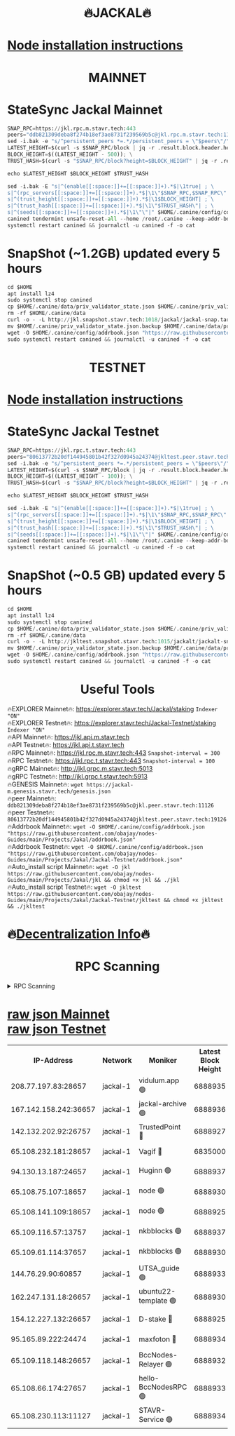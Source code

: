 <h1 align="center"> 🔥JACKAL🔥</h1>

[Node installation instructions](https://github.com/obajay/nodes-Guides/tree/main/Projects/Jakal)
=

<h1 align="center"> MAINNET</h1>

# StateSync Jackal Mainnet
```python
SNAP_RPC=https://jkl.rpc.m.stavr.tech:443
peers="ddb821309deba8f274b18ef3ae8731f239569b5c@jkl.rpc.m.stavr.tech:11126"
sed -i.bak -e "s/^persistent_peers *=.*/persistent_peers = \"$peers\"/" $HOME/.canine/config/config.toml
LATEST_HEIGHT=$(curl -s $SNAP_RPC/block | jq -r .result.block.header.height); \
BLOCK_HEIGHT=$((LATEST_HEIGHT - 500)); \
TRUST_HASH=$(curl -s "$SNAP_RPC/block?height=$BLOCK_HEIGHT" | jq -r .result.block_id.hash)

echo $LATEST_HEIGHT $BLOCK_HEIGHT $TRUST_HASH

sed -i.bak -E "s|^(enable[[:space:]]+=[[:space:]]+).*$|\1true| ; \
s|^(rpc_servers[[:space:]]+=[[:space:]]+).*$|\1\"$SNAP_RPC,$SNAP_RPC\"| ; \
s|^(trust_height[[:space:]]+=[[:space:]]+).*$|\1$BLOCK_HEIGHT| ; \
s|^(trust_hash[[:space:]]+=[[:space:]]+).*$|\1\"$TRUST_HASH\"| ; \
s|^(seeds[[:space:]]+=[[:space:]]+).*$|\1\"\"|" $HOME/.canine/config/config.toml
canined tendermint unsafe-reset-all --home /root/.canine --keep-addr-book
systemctl restart canined && journalctl -u canined -f -o cat
```
# SnapShot (~1.2GB) updated every 5 hours
```python
cd $HOME
apt install lz4
sudo systemctl stop canined
cp $HOME/.canine/data/priv_validator_state.json $HOME/.canine/priv_validator_state.json.backup
rm -rf $HOME/.canine/data
curl -o - -L http://jkl.snapshot.stavr.tech:1018/jackal/jackal-snap.tar.lz4 | lz4 -c -d - | tar -x -C $HOME/.canine --strip-components 2
mv $HOME/.canine/priv_validator_state.json.backup $HOME/.canine/data/priv_validator_state.json
wget -O $HOME/.canine/config/addrbook.json "https://raw.githubusercontent.com/obajay/nodes-Guides/main/Projects/Jakal/addrbook.json"
sudo systemctl restart canined && journalctl -u canined -f -o cat
```

<h1 align="center"> TESTNET</h1>

[Node installation instructions](https://github.com/obajay/nodes-Guides/tree/main/Projects/Jakal/Jackal-Testnet)
=

# StateSync Jackal Testnet
```python
SNAP_RPC=https://jkl.rpc.t.stavr.tech:443
peers="80613772b20df144945801b42f327d0945a24374@jkltest.peer.stavr.tech:19126"
sed -i.bak -e "s/^persistent_peers *=.*/persistent_peers = \"$peers\"/" $HOME/.canine/config/config.toml
LATEST_HEIGHT=$(curl -s $SNAP_RPC/block | jq -r .result.block.header.height); \
BLOCK_HEIGHT=$((LATEST_HEIGHT - 100)); \
TRUST_HASH=$(curl -s "$SNAP_RPC/block?height=$BLOCK_HEIGHT" | jq -r .result.block_id.hash)

echo $LATEST_HEIGHT $BLOCK_HEIGHT $TRUST_HASH

sed -i.bak -E "s|^(enable[[:space:]]+=[[:space:]]+).*$|\1true| ; \
s|^(rpc_servers[[:space:]]+=[[:space:]]+).*$|\1\"$SNAP_RPC,$SNAP_RPC\"| ; \
s|^(trust_height[[:space:]]+=[[:space:]]+).*$|\1$BLOCK_HEIGHT| ; \
s|^(trust_hash[[:space:]]+=[[:space:]]+).*$|\1\"$TRUST_HASH\"| ; \
s|^(seeds[[:space:]]+=[[:space:]]+).*$|\1\"\"|" $HOME/.canine/config/config.toml
canined tendermint unsafe-reset-all --home /root/.canine --keep-addr-book
systemctl restart canined && journalctl -u canined -f -o cat
```
# SnapShot (~0.5 GB) updated every 5 hours
```python
cd $HOME
apt install lz4
sudo systemctl stop canined
cp $HOME/.canine/data/priv_validator_state.json $HOME/.canine/priv_validator_state.json.backup
rm -rf $HOME/.canine/data
curl -o - -L http://jkltest.snapshot.stavr.tech:1015/jackalt/jackalt-snap.tar.lz4 | lz4 -c -d - | tar -x -C $HOME/.canine --strip-components 2
mv $HOME/.canine/priv_validator_state.json.backup $HOME/.canine/data/priv_validator_state.json
wget -O $HOME/.canine/config/addrbook.json "https://raw.githubusercontent.com/obajay/nodes-Guides/main/Projects/Jakal/Jackal-Testnet/addrbook.json"
sudo systemctl restart canined && journalctl -u canined -f -o cat
```

 <h1 align="center"> Useful Tools</h1>

🔥EXPLORER Mainnet🔥:      https://explorer.stavr.tech/Jackal/staking		        `Indexer "ON"` \
🔥EXPLORER Testnet🔥:      https://explorer.stavr.tech/Jackal-Testnet/staking     `Indexer "ON"` \
🔥API Mainnet🔥: 			 		 https://jkl.api.m.stavr.tech \
🔥API Testnet🔥: 			 		 https://jkl.api.t.stavr.tech \
🔥RPC Mainnet🔥:           https://jkl.rpc.m.stavr.tech:443              `Snapshot-interval = 300` \
🔥RPC Testnet🔥:           https://jkl.rpc.t.stavr.tech:443              `Snapshot-interval = 100` \
🔥gRPC Mainnet🔥:          http://jkl.grpc.m.stavr.tech:5013 \
🔥gRPC Testnet🔥:          http://jkl.grpc.t.stavr.tech:5913 \
🔥GENESIS Mainnet🔥:    `wget https://jackal-m.genesis.stavr.tech/genesis.json` \
🔥peer Mainnet🔥:					 `ddb821309deba8f274b18ef3ae8731f239569b5c@jkl.peer.stavr.tech:11126` \
🔥peer Testnet🔥:					 `80613772b20df144945801b42f327d0945a24374@jkltest.peer.stavr.tech:19126` \
🔥Addrbook Mainnet🔥:    ```wget -O $HOME/.canine/config/addrbook.json "https://raw.githubusercontent.com/obajay/nodes-Guides/main/Projects/Jakal/addrbook.json"``` \
🔥Addrbook Testnet🔥:    ```wget -O $HOME/.canine/config/addrbook.json "https://raw.githubusercontent.com/obajay/nodes-Guides/main/Projects/Jakal/Jackal-Testnet/addrbook.json"``` \
🔥Auto_install script Mainnet🔥: ```wget -O jkl https://raw.githubusercontent.com/obajay/nodes-Guides/main/Projects/Jakal/jkl && chmod +x jkl && ./jkl``` \
🔥Auto_install script Testnet🔥: ```wget -O jkltest https://raw.githubusercontent.com/obajay/nodes-Guides/main/Projects/Jakal/Jackal-Testnet/jkltest && chmod +x jkltest && ./jkltest```

🔥[Decentralization Info](https://github.com/obajay/StateSync-snapshots/tree/main/Projects/Jackal/Decentralization)🔥
=

<h1 align="center"> RPC Scanning</h1>

<details>
<summary>RPC Scanning</summary>

<h2 align="center"> We scan nodes in real time every 4 hours. And we provide the final result of RPC endpoints.
We cannot influence the operation of these nodes in any way. </h2>


```python
If Voting Power is higher than 0 --> then the Node is a validator of the network and may be subject to attack and be a potential threat to the chain.
```
```python
We marked such validators with a red symbol
```

</details>

[raw json Mainnet](https://rpc-check.jaclalm.stavr.tech/jaclalm/rpc-jaclalm-result.json) \
[raw json Testnet](https://github.com/obajay/StateSync-snapshots/tree/main/Projects/Jackal/Rpc-Check-Testnet)
=

<table><tr><th>IP-Address</th><th>Network</th><th>Moniker</th><th>Latest Block Height</th><th>Earliest Block Height</th><th>Catching Up</th><th>Tx Index</th><th>Voting Power</th><th>Scan Time</th></tr><tr><td>208.77.197.83:28657</td><td>jackal-1</td><td>vidulum.app 🟢</td><td>6888935</td><td>0</td><td>False</td><td>on</td><td>0</td><td>2024-03-16T05:25:32.874148096UTC</td></tr><tr><td>167.142.158.242:36657</td><td>jackal-1</td><td>jackal-archive 🟢</td><td>6888936</td><td>2770293</td><td>False</td><td>on</td><td>0</td><td>2024-03-16T05:25:35.663194419UTC</td></tr><tr><td>142.132.202.92:26757</td><td>jackal-1</td><td>TrustedPoint 🔴</td><td>6888927</td><td>6129401</td><td>False</td><td>on</td><td>298059</td><td>2024-03-16T05:24:45.876842571UTC</td></tr><tr><td>65.108.232.181:28657</td><td>jackal-1</td><td>Vagif 🔴</td><td>6835000</td><td>6462201</td><td>False</td><td>off</td><td>60003</td><td>2024-03-16T05:25:23.197841485UTC</td></tr><tr><td>94.130.13.187:24657</td><td>jackal-1</td><td>Huginn 🟢</td><td>6888937</td><td>6707772</td><td>False</td><td>on</td><td>0</td><td>2024-03-16T05:25:39.960727213UTC</td></tr><tr><td>65.108.75.107:18657</td><td>jackal-1</td><td>node 🟢</td><td>6888930</td><td>6759992</td><td>False</td><td>on</td><td>0</td><td>2024-03-16T05:25:01.619825468UTC</td></tr><tr><td>65.108.141.109:18657</td><td>jackal-1</td><td>node 🟢</td><td>6888925</td><td>6773189</td><td>False</td><td>on</td><td>0</td><td>2024-03-16T05:24:33.426389414UTC</td></tr><tr><td>65.109.116.57:13757</td><td>jackal-1</td><td>nkbblocks 🟢</td><td>6888937</td><td>6785001</td><td>False</td><td>on</td><td>0</td><td>2024-03-16T05:25:42.303689398UTC</td></tr><tr><td>65.109.61.114:37657</td><td>jackal-1</td><td>nkbblocks 🟢</td><td>6888930</td><td>6785101</td><td>False</td><td>on</td><td>0</td><td>2024-03-16T05:25:01.268085420UTC</td></tr><tr><td>144.76.29.90:60857</td><td>jackal-1</td><td>UTSA_guide 🟢</td><td>6888933</td><td>6834990</td><td>False</td><td>on</td><td>0</td><td>2024-03-16T05:25:18.384816047UTC</td></tr><tr><td>162.247.131.18:26657</td><td>jackal-1</td><td>ubuntu22-template 🟢</td><td>6888930</td><td>6836503</td><td>False</td><td>off</td><td>0</td><td>2024-03-16T05:24:58.836091658UTC</td></tr><tr><td>154.12.227.132:26657</td><td>jackal-1</td><td>D-stake 🔴</td><td>6888925</td><td>6836601</td><td>False</td><td>off</td><td>130248</td><td>2024-03-16T05:24:31.075522604UTC</td></tr><tr><td>95.165.89.222:24474</td><td>jackal-1</td><td>maxfoton 🔴</td><td>6888934</td><td>6849001</td><td>False</td><td>off</td><td>117959</td><td>2024-03-16T05:25:23.613821008UTC</td></tr><tr><td>65.109.118.148:26657</td><td>jackal-1</td><td>BccNodes-Relayer 🟢</td><td>6888932</td><td>6882401</td><td>False</td><td>on</td><td>0</td><td>2024-03-16T05:25:14.108811461UTC</td></tr><tr><td>65.108.66.174:27657</td><td>jackal-1</td><td>hello-BccNodesRPC 🟢</td><td>6888933</td><td>6882401</td><td>False</td><td>on</td><td>0</td><td>2024-03-16T05:25:18.705707430UTC</td></tr><tr><td>65.108.230.113:11127</td><td>jackal-1</td><td>STAVR-Service 🟢</td><td>6888934</td><td>6888001</td><td>False</td><td>on</td><td>0</td><td>2024-03-16T05:25:25.967972567UTC</td></tr></table>
